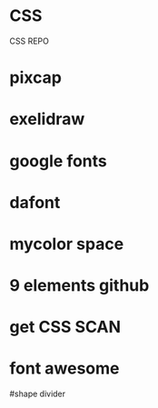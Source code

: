 # CSS
CSS REPO

# pixcap
# exelidraw
# google fonts
# dafont
# mycolor space
# 9 elements github
# get CSS SCAN
# font awesome
#shape divider

